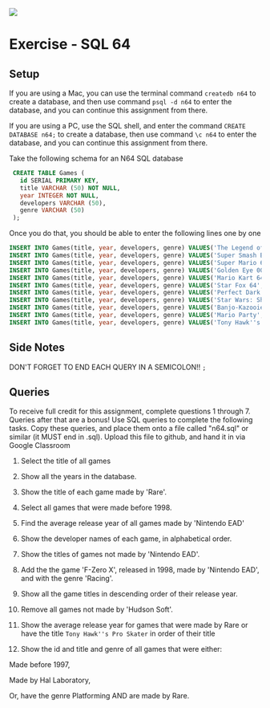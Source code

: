 ![](http://i.giphy.com/KMrye8vZpv6py.gif)

# Exercise - SQL 64

## Setup

If you are using a Mac, you can use the terminal command `createdb n64` to create a database, and then use command `psql -d n64` to enter the database, and you can continue this assignment from there.

If you are using a PC, use the SQL shell, and enter the command `CREATE DATABASE n64;` to create a database, then use command `\c n64` to enter the database, and you can continue this assignment from there.

Take the following schema for an N64 SQL database

```SQL
 CREATE TABLE Games (
   id SERIAL PRIMARY KEY,
   title VARCHAR (50) NOT NULL,
   year INTEGER NOT NULL,
   developers VARCHAR (50),
   genre VARCHAR (50)
 );
```

Once you do that, you should be able to enter the following lines one by one

```SQL
INSERT INTO Games(title, year, developers, genre) VALUES('The Legend of Zelda: The Ocarina of Time', 1998, 'Nintendo EAD', 'Action-Adventure');
INSERT INTO Games(title, year, developers, genre) VALUES('Super Smash Bros.', 1999, 'Hal Laboratory', 'Fighting');
INSERT INTO Games(title, year, developers, genre) VALUES('Super Mario 64', 1996, 'Nintendo EAD', 'Platforming');
INSERT INTO Games(title, year, developers, genre) VALUES('Golden Eye 007', 1997, 'Rare', 'First-Person Shooter');
INSERT INTO Games(title, year, developers, genre) VALUES('Mario Kart 64', 1996, 'Nintendo EAD', 'Racing');
INSERT INTO Games(title, year, developers, genre) VALUES('Star Fox 64', 1997, 'Nintendo EAD', 'Rail/Scrolling Shooter');
INSERT INTO Games(title, year, developers, genre) VALUES('Perfect Dark', 2000, 'Rare', 'First-Person Shooter');
INSERT INTO Games(title, year, developers, genre) VALUES('Star Wars: Shadow of the Empire', 1996, 'Lucas Arts', 'Action');
INSERT INTO Games(title, year, developers, genre) VALUES('Banjo-Kazooie', 1998, 'Rare', 'Platforming');
INSERT INTO Games(title, year, developers, genre) VALUES('Mario Party', 1998, 'Hudson Soft', 'Party Game');
INSERT INTO Games(title, year, developers, genre) VALUES('Tony Hawk''s Pro Skater' , 1996, 'Neversoft', 'Extreme Sports');
```

## Side Notes

DON'T FORGET TO END EACH QUERY IN A SEMICOLON!! `;`

## Queries

To receive full credit for this assignment, complete questions 1 through 7. Queries after that are a bonus!
Use SQL queries to complete the following tasks. Copy these queries, and place them onto a file called "n64.sql" or similar (it MUST end in .sql). Upload this file to github, and hand it in via Google Classroom

1. Select the title of all games

2) Show all the years in the database.

3. Show the title of each game made by 'Rare'.

4) Select all games that were made before 1998.

5. Find the average release year of all games made by 'Nintendo EAD'

6) Show the developer names of each game, in alphabetical order.

7. Show the titles of games not made by 'Nintendo EAD'.

8) Add the the game 'F-Zero X', released in 1998, made by 'Nintendo EAD', and with the genre 'Racing'.

9. Show all the game titles in descending order of their release year.

10) Remove all games not made by 'Hudson Soft'.

11. Show the average release year for games that were made by Rare or have the title `Tony Hawk''s Pro Skater` in order of their title

12) Show the id and title and genre of all games that were either:

Made before 1997,

Made by Hal Laboratory,

Or, have the genre Platforming AND are made by Rare.
